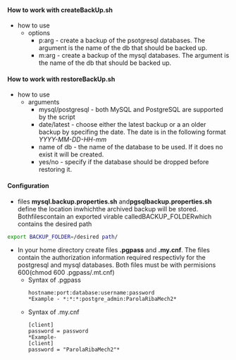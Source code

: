 #### How to work with createBackUp.sh
  - how to use
    - options
      - p:arg - create a backup of the psotgresql databases. The argument is the name of the db that should be backed up.
      - m:arg - create a backup of the mysql databases. The argument is the name of the db that should be backed up.

#### How to work with restoreBackUp.sh
 - how to use
   - arguments
     - mysql/postgresql - both MySQL and PostgreSQL are supported by the script
     - date/latest - choose either the latest backup or a an older backup by specifing the date. The date is in the following format *YYYY-MM-DD-HH-mm*
     - name of db - the name of the database to be used. If it does no exist it will be created.
     - yes/no - specify if the database should be dropped before restoring it.

#### Configuration
 - files **mysql.backup.properties.sh** and**pgsqlbackup.properties.sh** define the location inwhichthe archived backup will be stored. Bothfilescontain an exported virable calledBACKUP_FOLDERwhich contains the desired path
 ```bash
 export BACKUP_FOLDER=/desired path/
 ```
 - In your home directory create files **.pgpass** and **.my.cnf**. The files contain the authorization information required respectivly for the postgresql and mysql databases. Both files must be with permisions 600(chmod 600 .pgpass/.mt.cnf)
   - Syntax of .pgpass
     ```
     hostname:port:database:username:password
     *Example - *:*:*:postgre_admin:ParolaRibaMech2*
     ```
   - Syntax of .my.cnf
     ```
     [client]
     password = password
     *Example-
     [client]
     password = "ParolaRibaMech2"*
     ```
